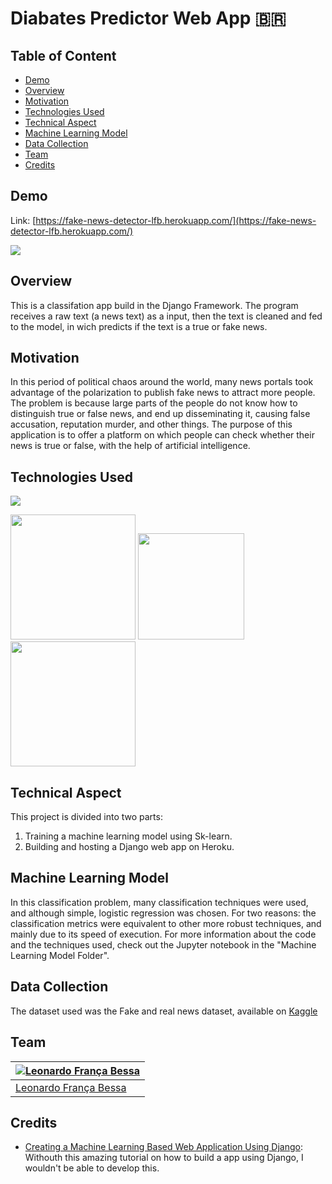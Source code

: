 # Diabates Predictor Web App :brazil: 

## Table of Content
  * [Demo](#demo)
  * [Overview](#overview)
  * [Motivation](#motivation)
  * [Technologies Used](#technologies-used)
  * [Technical Aspect](#technical-aspect)
  * [Machine Learning Model](#machine-learning-model)
  * [Data Collection](#data-collection)
  * [Team](#team)
  * [Credits](#credits)

## Demo
Link: [https://fake-news-detector-lfb.herokuapp.com/](https://fake-news-detector-lfb.herokuapp.com/)

[![](https://i.imgur.com/XuU4Ki1.png)](https://fake-news-detector-lfb.herokuapp.com/)

## Overview
This is a classifation app build in the Django Framework. The program receives a raw text (a news text) as a input, then the text is cleaned and fed to the model, in wich predicts if the text
is a true or fake news.

## Motivation
In this period of political chaos around the world, many news portals took advantage of the polarization to publish fake news to attract more people. 
The problem is because large parts of the people do not know how to distinguish true or false news, and end up disseminating it, causing false accusation, 
reputation murder, and other things. The purpose of this application is to offer a platform on which people can check whether their news is true or false, 
with the help of artificial intelligence.

## Technologies Used

![](https://forthebadge.com/images/badges/made-with-python.svg)

[<img target="_blank" src="https://upload.wikimedia.org/wikipedia/commons/thumb/0/05/Scikit_learn_logo_small.svg/1280px-Scikit_learn_logo_small.svg.png" width=200>](https://scikit-learn.org/stable/) [<img target="_blank" src="https://cdn.iconscout.com/icon/free/png-512/django-2-282855.png" width=170>](https://www.djangoproject.com/) [<img target="_blank" src="https://cdn.iconscout.com/icon/free/png-512/heroku-5-569467.png" width=200>](https://dashboard.heroku.com/apps) 


## Technical Aspect
This project is divided into two parts:
1. Training a machine learning model using Sk-learn.
2. Building and hosting a Django web app on Heroku.


## Machine Learning Model
In this classification problem, many classification techniques were used, and although simple, logistic regression was chosen. For two reasons: the classification metrics were equivalent to other more robust techniques, 
and mainly due to its speed of execution. For more information about the code and the techniques used, check out the Jupyter notebook in the "Machine Learning Model Folder".


## Data Collection
The dataset used was the Fake and real news dataset, available on [Kaggle](https://www.kaggle.com/clmentbisaillon/fake-and-real-news-dataset)


## Team
[![Leonardo França Bessa](https://avatars2.githubusercontent.com/u/22757584?s=460&u=34b2e3fde44b13d47ce00e372cf66db078a8e300&v=4)](https://www.linkedin.com/in/leonardo-fran%C3%A7a-2246641a3/) |
-|
[Leonardo França Bessa](https://www.linkedin.com/in/leonardo-fran%C3%A7a-2246641a3/) |)

## Credits
- [Creating a Machine Learning Based Web Application Using Django](https://towardsdatascience.com/creating-a-machine-learning-based-web-application-using-django-5444e0053a09): Withouth this amazing tutorial on how to build a app using Django, I wouldn't be able to develop this.
